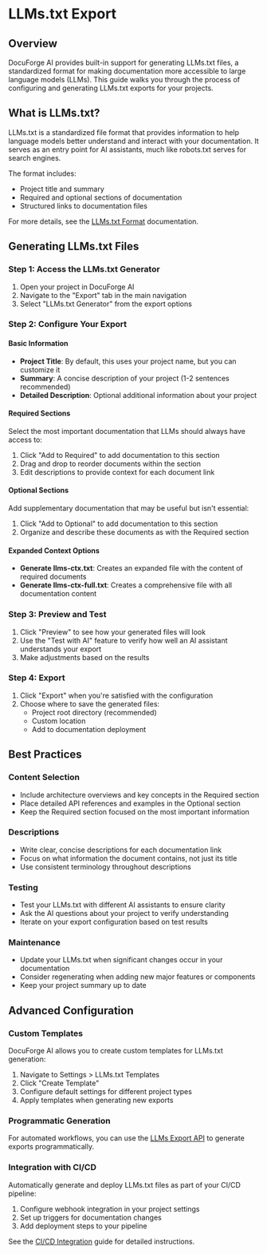 # LLMs.txt Export

## Overview

DocuForge AI provides built-in support for generating LLMs.txt files, a standardized format for making documentation more accessible to large language models (LLMs). This guide walks you through the process of configuring and generating LLMs.txt exports for your projects.

## What is LLMs.txt?

LLMs.txt is a standardized file format that provides information to help language models better understand and interact with your documentation. It serves as an entry point for AI assistants, much like robots.txt serves for search engines.

The format includes:
- Project title and summary
- Required and optional sections of documentation
- Structured links to documentation files

For more details, see the [LLMs.txt Format](../llms-txt-format.md) documentation.

## Generating LLMs.txt Files

### Step 1: Access the LLMs.txt Generator

1. Open your project in DocuForge AI
2. Navigate to the "Export" tab in the main navigation
3. Select "LLMs.txt Generator" from the export options

### Step 2: Configure Your Export

#### Basic Information

- **Project Title**: By default, this uses your project name, but you can customize it
- **Summary**: A concise description of your project (1-2 sentences recommended)
- **Detailed Description**: Optional additional information about your project

#### Required Sections

Select the most important documentation that LLMs should always have access to:

1. Click "Add to Required" to add documentation to this section
2. Drag and drop to reorder documents within the section
3. Edit descriptions to provide context for each document link

#### Optional Sections

Add supplementary documentation that may be useful but isn't essential:

1. Click "Add to Optional" to add documentation to this section
2. Organize and describe these documents as with the Required section

#### Expanded Context Options

- **Generate llms-ctx.txt**: Creates an expanded file with the content of required documents
- **Generate llms-ctx-full.txt**: Creates a comprehensive file with all documentation content

### Step 3: Preview and Test

1. Click "Preview" to see how your generated files will look
2. Use the "Test with AI" feature to verify how well an AI assistant understands your export
3. Make adjustments based on the results

### Step 4: Export

1. Click "Export" when you're satisfied with the configuration
2. Choose where to save the generated files:
   - Project root directory (recommended)
   - Custom location
   - Add to documentation deployment

## Best Practices

### Content Selection

- Include architecture overviews and key concepts in the Required section
- Place detailed API references and examples in the Optional section
- Keep the Required section focused on the most important information

### Descriptions

- Write clear, concise descriptions for each documentation link
- Focus on what information the document contains, not just its title
- Use consistent terminology throughout descriptions

### Testing

- Test your LLMs.txt with different AI assistants to ensure clarity
- Ask the AI questions about your project to verify understanding
- Iterate on your export configuration based on test results

### Maintenance

- Update your LLMs.txt when significant changes occur in your documentation
- Consider regenerating when adding new major features or components
- Keep your project summary up to date

## Advanced Configuration

### Custom Templates

DocuForge AI allows you to create custom templates for LLMs.txt generation:

1. Navigate to Settings > LLMs.txt Templates
2. Click "Create Template"
3. Configure default settings for different project types
4. Apply templates when generating new exports

### Programmatic Generation

For automated workflows, you can use the [LLMs Export API](../api/llms-export.md) to generate exports programmatically.

### Integration with CI/CD

Automatically generate and deploy LLMs.txt files as part of your CI/CD pipeline:

1. Configure webhook integration in your project settings
2. Set up triggers for documentation changes
3. Add deployment steps to your pipeline

See the [CI/CD Integration](./ci-cd-integration.md) guide for detailed instructions.
